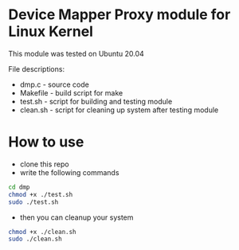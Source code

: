 # Device Mapper Proxy module for Linux Kernel

This module was tested on Ubuntu 20.04

File descriptions:
* dmp.c - source code
* Makefile - build script for make
* test.sh - script for building and testing module
* clean.sh - script for cleaning up system after testing module

# How to use

* clone this repo
* write the following commands
```bash
cd dmp
chmod +x ./test.sh
sudo ./test.sh
```
* then you can cleanup your system
```bash
chmod +x ./clean.sh
sudo ./clean.sh
```
